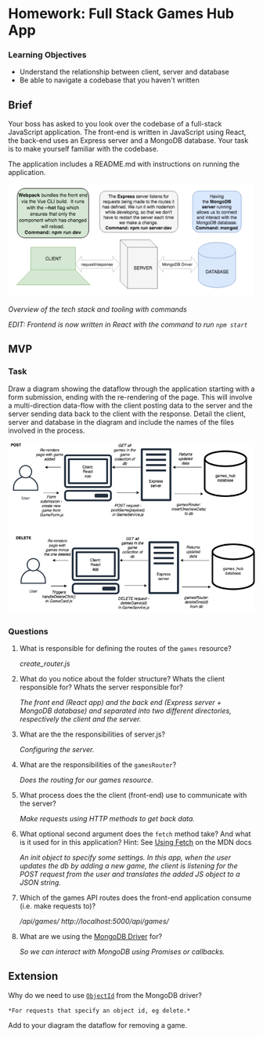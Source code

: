 # Homework: Full Stack Games Hub App

### Learning Objectives

- Understand the relationship between client, server and database
- Be able to navigate a codebase that you haven't written

## Brief

Your boss has asked to you look over the codebase of a full-stack JavaScript application. The front-end is written in JavaScript using React, the back-end uses an Express server and a MongoDB database. Your task is to make yourself familiar with the codebase.

The application includes a README.md with instructions on running the application.

![Overview of the tech stack and tooling with commands](images/tech_stack_with_commands.png)

*Overview of the tech stack and tooling with commands*

*EDIT: Frontend is now written in React with the command to run `npm start`*

## MVP

### Task

Draw a diagram showing the dataflow through the application starting with a form submission, ending with the re-rendering of the page. This will involve a multi-direction data-flow with the client posting data to the server and the server sending data back to the client with the response. Detail the client, server and database in the diagram and include the names of the files involved in the process.

![MVP + extension diagram](images/wk8d1hw.png)

### Questions

1. What is responsible for defining the routes of the `games` resource?

    *create_router.js*

2. What do you notice about the folder structure?  Whats the client responsible for? Whats the server responsible for?

    *The front end (React app) and the back end (Express server + MongoDB database) and separated into two different directories, respectively the client and the server.*

3. What are the the responsibilities of server.js?

    *Configuring the server.*

4. What are the responsibilities of the `gamesRouter`?

    *Does the routing for our games resource.*

5. What process does the the client (front-end) use to communicate with the server?

    *Make requests using HTTP methods to get back data.*

6. What optional second argument does the `fetch` method take? And what is it used for in this application? Hint: See [Using Fetch](https://developer.mozilla.org/en-US/docs/Web/API/Fetch_API/Using_Fetch) on the MDN docs

    *An init object to specify some settings. In this app, when the user updates the db by adding a new game, the client is listening for the POST request from the user and translates the added JS object to a JSON string.*

7. Which of the games API routes does the front-end application consume (i.e. make requests to)?

    */api/games/
  http://localhost:5000/api/games/*

8. What are we using the [MongoDB Driver](http://mongodb.github.io/node-mongodb-native/) for?

    *So we can interact with MongoDB using Promises or callbacks.*

## Extension

Why do we need to use [`ObjectId`](https://mongodb.github.io/node-mongodb-native/api-bson-generated/objectid.html) from the MongoDB driver?

    *For requests that specify an object id, eg delete.*

Add to your diagram the dataflow for removing a game.